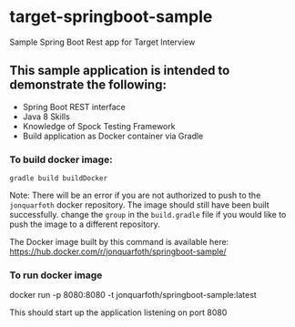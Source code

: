 # target-springboot-sample
Sample Spring Boot Rest app for Target Interview

## This sample application is intended to demonstrate the following:
* Spring Boot REST interface
* Java 8 Skills
* Knowledge of Spock Testing Framework
* Build application as Docker container via Gradle

### To build docker image:
`gradle build buildDocker`

Note: There will be an error if you are not authorized to push to the `jonquarfoth` docker repository. The image should still have been built successfully. change the `group` in the `build.gradle` file if you would like to push the image to a different repository.

The Docker image built by this command is available here:
https://hub.docker.com/r/jonquarfoth/springboot-sample/

### To run docker image
docker run -p 8080:8080 -t jonquarfoth/springboot-sample:latest

This should start up the application listening on port 8080

